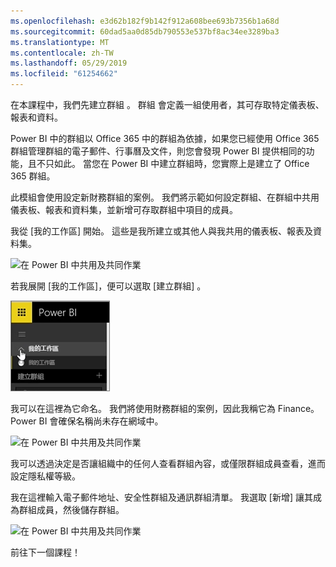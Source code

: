 ```yaml
---
ms.openlocfilehash: e3d62b182f9b142f912a608bee693b7356b1a68d
ms.sourcegitcommit: 60dad5aa0d85db790553e537bf8ac34ee3289ba3
ms.translationtype: MT
ms.contentlocale: zh-TW
ms.lasthandoff: 05/29/2019
ms.locfileid: "61254662"
---
```

在本課程中，我們先建立群組  。 群組  會定義一組使用者，其可存取特定儀表板、報表和資料。

Power BI 中的群組以 Office 365 中的群組為依據，如果您已經使用 Office 365 群組管理群組的電子郵件、行事曆及文件，則您會發現 Power BI 提供相同的功能，且不只如此。 當您在 Power BI 中建立群組時，您實際上是建立了 Office 365 群組。

此模組會使用設定新財務群組的案例。 我們將示範如何設定群組、在群組中共用儀表板、報表和資料集，並新增可存取群組中項目的成員。

我從 [我的工作區] 開始。 這些是我所建立或其他人與我共用的儀表板、報表及資料集。

![在 Power BI 中共用及共同作業](./media/6-1-create-groups/pbi_learn06_01myworkspace.png)

若我展開 [我的工作區]，便可以選取 [建立群組]  。

![在 Power BI 中共用及共同作業](./media/6-1-create-groups/pbi_learn06_01expandmywkspace.png)

我可以在這裡為它命名。 我們將使用財務群組的案例，因此我稱它為 Finance。 Power BI 會確保名稱尚未存在網域中。

![在 Power BI 中共用及共同作業](./media/6-1-create-groups/pbi_learn06_01creategroupdialog.png)

我可以透過決定是否讓組織中的任何人查看群組內容，或僅限群組成員查看，進而設定隱私權等級。

我在這裡輸入電子郵件地址、安全性群組及通訊群組清單。 我選取 [新增]  讓其成為群組成員，然後儲存群組。

![在 Power BI 中共用及共同作業](./media/6-1-create-groups/pbi_learn06_01savegroup.png)

前往下一個課程！

